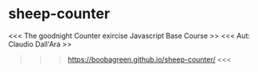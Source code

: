 # sheep-counter

<<< The goodnight Counter exircise Javascript Base Course >>
<<< Aut: Claudio Dall'Ara >>

> > > https://boobagreen.github.io/sheep-counter/ <<<
